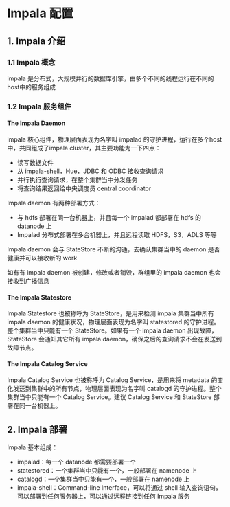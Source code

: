 # Impala 配置

## 1. Impala 介绍

### 1.1 Impala 概念

impala 是分布式，大规模并行的数据库引擎，由多个不同的线程运行在不同的host中的服务组成

### 1.2 Impala 服务组件

#### The Impala Daemon

impala 核心组件，物理层面表现为名字叫 impalad 的守护进程，运行在多个host中，共同组成了impala cluster，其主要功能为一下四点：

- 读写数据文件
- 从 impala-shell，Hue，JDBC 和 ODBC 接收查询请求
- 并行执行查询请求，在整个集群当中分发任务
- 将查询结果返回给中央调度员 central coordinator

Impala daemon 有两种部署方式：

- 与 hdfs 部署在同一台机器上，并且每一个 impalad 都部署在 hdfs 的 datanode 上
- Impalad 分布式部署在多台机器上，并且远程读取 HDFS，S3，ADLS 等等

Impala daemon 会与 StateStore 不断的沟通，去确认集群当中的 daemon 是否健康并可以接收新的 work

如有有 impala daemon 被创建，修改或者销毁，群组里的 impala daemon 也会接收到广播信息

#### The Impala Statestore

Impala Statestore 也被称呼为 StateStore，是用来检测 impala 集群当中所有 impala daemon 的健康状况，物理层面表现为名字叫 statestored 的守护进程。整个集群当中只能有一个 StateStore。如果有一个 impala daemon 出现故障，StateStore 会通知其它所有 impala daemon，确保之后的查询请求不会在发送到故障节点。

#### The Impala Catalog Service

Impala Catalog Service 也被称呼为 Catalog Service，是用来将 metadata 的变化发送到集群中的所有节点，物理层面表现为名字叫 catalogd 的守护进程。整个集群当中只能有一个 Catalog Service。建议 Catalog Service 和 StateStore 部署在同一台机器上。

## 2. Impala 部署

Impala 基本组成：

- impalad：每一个 datanode 都需要部署一个
- statestored：一个集群当中只能有一个，一般部署在 namenode 上
- catalogd：一个集群当中只能有一个，一般部署在 namenode 上
- impala-shell：Command-line Interface，可以将通过 shell 输入查询语句，可以部署到任何服务器上，可以通过远程链接到任何 Impala 服务


